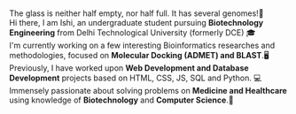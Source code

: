 ### 
The glass is neither half empty, nor half full. It has several genomes!🧬 <br>
Hi there, I am Ishi, an undergraduate student pursuing **Biotechnology Engineering** from Delhi Technological University (formerly DCE) 🎓<br>
I'm currently working on a few interesting Bioinformatics researches and methodologies, focused on **Molecular Docking (ADMET) and BLAST**.🖥️ <br>
Previously, I have worked upon **Web Development and Database Development** projects based on HTML, CSS, JS, SQL and Python. 💻 <br>
Immensely passionate about solving problems on **Medicine and Healthcare** using knowledge of **Biotechnology** and **Computer Science**.🔬 <br>

<!--
**ishithakur/ishithakur** is a ✨ _special_ ✨ repository because its `README.md` (this file) appears on your GitHub profile.

Here are some ideas to get you started:

- 🔭 I’m currently working on ...
- 🌱 I’m currently learning ...
- 👯 I’m looking to collaborate on ...
- 🤔 I’m looking for help with ...
- 💬 Ask me about ...
- 📫 How to reach me: ...
- 😄 Pronouns: ...
- ⚡ Fun fact: ...
-->

